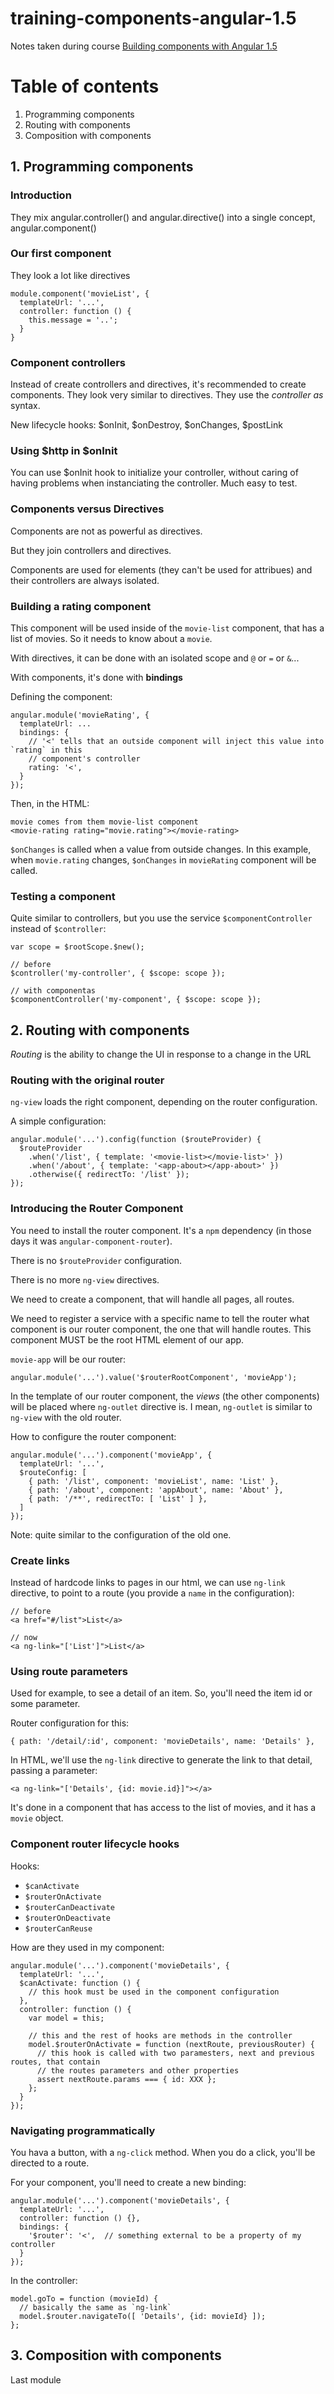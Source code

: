 # training-components-angular-1.5

Notes taken during course [Building components with Angular 1.5](https://app.pluralsight.com/library/courses/building-components-angular-1-5/table-of-contents)

# Table of contents

1. Programming components
2. Routing with components
3. Composition with components

## 1. Programming components

### Introduction

They mix angular.controller() and angular.directive() into a single concept, angular.component()

### Our first component

They look a lot like directives

```
module.component('movieList', {
  templateUrl: '...',
  controller: function () {
    this.message = '..';
  }
}
```

### Component controllers

Instead of create controllers and directives, it's recommended to create components. They look very similar to directives. They use the *controller as* syntax.

New lifecycle hooks: $onInit, $onDestroy, $onChanges, $postLink

### Using $http in $onInit

You can use $onInit hook to initialize your controller, without caring of having problems
when instanciating the controller. Much easy to test.

### Components versus Directives

Components are not as powerful as directives.

But they join controllers and directives.

Components are used for elements (they can't be used for attribues) and their controllers
are always isolated.

### Building a rating component

This component will be used inside of the `movie-list` component, that has a list of movies.
So it needs to know about a `movie`.

With directives, it can be done with an isolated scope and `@` or `=` or `&`...

With components, it's done with **bindings**

Defining the component:

```
angular.module('movieRating', {
  templateUrl: ...
  bindings: {
    // '<' tells that an outside component will inject this value into `rating` in this
    // component's controller
    rating: '<',
  }
});
```

Then, in the HTML:

```
movie comes from them movie-list component
<movie-rating rating="movie.rating"></movie-rating>
```

`$onChanges` is called when a value from outside changes. In this example, when `movie.rating`
changes, `$onChanges` in `movieRating` component will be called.

### Testing a component

Quite similar to controllers, but you use the service `$componentController` instead of
`$controller`:

```
var scope = $rootScope.$new();

// before
$controller('my-controller', { $scope: scope });

// with componentas
$componentController('my-component', { $scope: scope });
```

## 2. Routing with components

*Routing* is the ability to change the UI in response to a change in the URL

### Routing with the original router

`ng-view` loads the right component, depending on the router configuration.

A simple configuration:

```
angular.module('...').config(function ($routeProvider) {
  $routeProvider
    .when('/list', { template: '<movie-list></movie-list>' })
    .when('/about', { template: '<app-about></app-about>' })
    .otherwise({ redirectTo: '/list' });
});
```

### Introducing the Router Component

You need to install the router component. It's a `npm` dependency (in those days it was
`angular-component-router`).

There is no `$routeProvider` configuration.

There is no more `ng-view` directives.

We need to create a component, that will handle all pages, all routes.

We need to register a service with a specific name to tell the router what component is
our router component, the one that will handle routes. This component MUST be the root
HTML element of our app.

`movie-app` will be our router:

```
angular.module('...').value('$routerRootComponent', 'movieApp');
```

In the template of our router component, the *views* (the other components) will be
placed where `ng-outlet` directive is. I mean, `ng-outlet` is similar to `ng-view`
with the old router.

How to configure the router component:

```
angular.module('...').component('movieApp', {
  templateUrl: '...',
  $routeConfig: [
    { path: '/list', component: 'movieList', name: 'List' },
    { path: '/about', component: 'appAbout', name: 'About' },
    { path: '/**', redirectTo: [ 'List' ] },
  ]
});
```

Note: quite similar to the configuration of the old one.

### Create links

Instead of hardcode links to pages in our html, we can use `ng-link` directive, to point
to a route (you provide a `name` in the configuration):

```
// before
<a href="#/list">List</a>

// now
<a ng-link="['List']">List</a>
```

### Using route parameters

Used for example, to see a detail of an item. So, you'll need the item id or some parameter.

Router configuration for this:

```
{ path: '/detail/:id', component: 'movieDetails', name: 'Details' },
```

In HTML, we'll use the `ng-link` directive to generate the link to that detail, passing a
parameter:

```
<a ng-link="['Details', {id: movie.id}]"></a>
```

It's done in a component that has access to the list of movies, and it has a `movie` object.

### Component router lifecycle hooks

Hooks:

- `$canActivate`
- `$routerOnActivate`
- `$routerCanDeactivate`
- `$routerOnDeactivate`
- `$routerCanReuse`

How are they used in my component:

```
angular.module('...').component('movieDetails', {
  templateUrl: '...',
  $canActivate: function () {
    // this hook must be used in the component configuration
  },
  controller: function () {
    var model = this;
    
    // this and the rest of hooks are methods in the controller
    model.$routerOnActivate = function (nextRoute, previousRouter) {
      // this hook is called with two paramesters, next and previous routes, that contain
      // the routes parameters and other properties
      assert nextRoute.params === { id: XXX }; 
    };
  }
});
```

### Navigating programmatically

You hava a button, with a `ng-click` method. When you do a click, you'll be directed to a
route.

For your component, you'll need to create a new binding:

```
angular.module('...').component('movieDetails', {
  templateUrl: '...',
  controller: function () {},
  bindings: {
    '$router': '<',  // something external to be a property of my controller
  }
});
```

In the controller:

```
model.goTo = function (movieId) {
  // basically the same as `ng-link`
  model.$router.navigateTo([ 'Details', {id: movieId} ]);
};
```

## 3. Composition with components

Last module
